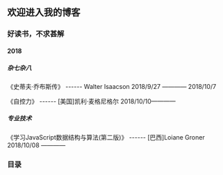 ## 欢迎进入我的博客
### 好读书，不求甚解
#### 2018
##### 杂七杂八
《史蒂夫·乔布斯传》 ------ Walter Isaacson  2018/9/27 ———— 2018/10/7

《自控力》 ------ [美国]凯利·麦格尼格尔   2018/10/10————
##### 专业技术
《学习JavaScript数据结构与算法(第二版)》 ------ [巴西]Loiane Groner  2018/10/08 ———— 
### 目录


	
	

